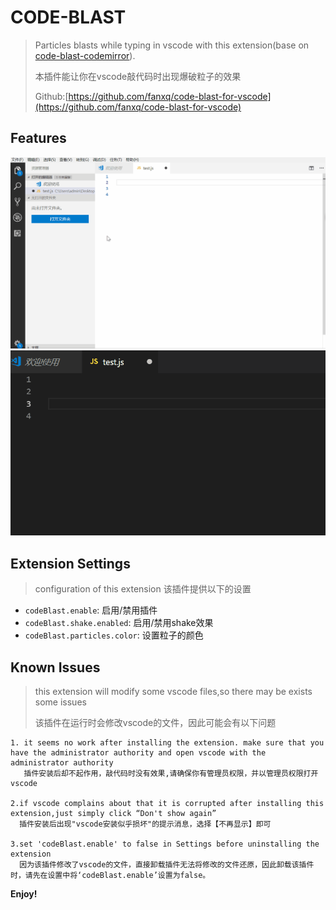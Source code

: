# CODE-BLAST

> Particles blasts while typing in vscode with this extension(base on [code-blast-codemirror](https://github.com/chinchang/code-blast-codemirror)).
>
> 本插件能让你在vscode敲代码时出现爆破粒子的效果
>
> Github:[https://github.com/fanxq/code-blast-for-vscode](https://github.com/fanxq/code-blast-for-vscode) 

## Features

![](./images/feature1.gif)
![](./images/feature2.gif)

## Extension Settings

> configuration of this extension 该插件提供以下的设置
* `codeBlast.enable`: 启用/禁用插件
* `codeBlast.shake.enabled`: 启用/禁用shake效果
* `codeBlast.particles.color`: 设置粒子的颜色

## Known Issues

> this extension will modify some vscode files,so there may be exists some issues
>
> 该插件在运行时会修改vscode的文件，因此可能会有以下问题

    1. it seems no work after installing the extension. make sure that you have the administrator authority and open vscode with the administrator authority
       插件安装后却不起作用，敲代码时没有效果,请确保你有管理员权限，并以管理员权限打开vscode

    2.if vscode complains about that it is corrupted after installing this extension,just simply click “Don't show again”
      插件安装后出现"vscode安装似乎损坏"的提示消息，选择【不再显示】即可
    
    3.set 'codeBlast.enable' to false in Settings before uninstalling the extension
      因为该插件修改了vscode的文件，直接卸载插件无法将修改的文件还原，因此卸载该插件时，请先在设置中将‘codeBlast.enable’设置为false。


**Enjoy!**